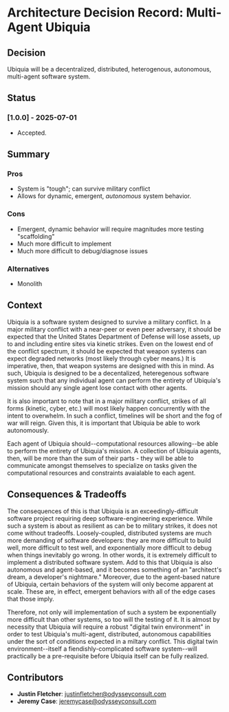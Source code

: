 # Architecture Decision Record: Multi-Agent Ubiquia

## Decision
Ubiquia will be a decentralized, distributed, heterogenous, autonomous, multi-agent software system. 

## Status 

### [1.0.0] - 2025-07-01
- Accepted.

## Summary 

### Pros
- System is "tough"; can survive military conflict
- Allows for dynamic, emergent, _autonomous_ system behavior.

### Cons
- Emergent, dynamic behavior will require magnitudes more testing "scaffolding"
- Much more difficult to implement
- Much more difficult to debug/diagnose issues

### Alternatives
- Monolith

## Context
Ubiquia is a software system designed to survive a military conflict. In a major military conflict with a near-peer or even peer adversary, it should be expected that the United States Department of Defense will lose assets, up to and including entire sites via kinetic strikes. Even on the lowest end of the conflict spectrum, it should be expected that weapon systems can expect degraded networks (most likely through cyber means.) It is imperative, then, that weapon systems are designed with this in mind. As such, Ubiquia is designed to be a decentalized, heteregenous software system such that any individual agent can perform the entirety of Ubiquia's mission should any single agent lose contact with other agents.

It is also important to note that in a major military conflict, strikes of all forms (kinetic, cyber, etc.) will most likely happen concurrently with the intent to overwhelm. In such a conflict, timelines will be short and the fog of war will reign. Given this, it is important that Ubiquia be able to work autonomously.

Each agent of Ubiquia should--computational resources allowing--be able to perform the entirety of Ubiquia's mission. A collection of Ubiquia agents, then, will be more than the sum of their parts - they will be able to communicate amongst themselves to specialize on tasks given the computational resources and constraints avaialable to each agent.

## Consequences & Tradeoffs
The consequences of this is that Ubiquia is an exceedingly-difficult software project requiring deep software-engineering experience. While such a system is about as resilient as can be to military strikes, it does not come without tradeoffs. Loosely-coupled, distributed systems are much more demanding of software developers: they are more difficult to build well, more difficult to test well, and exponentially more difficult to debug when things inevitably go wrong. In other words, it is extremely difficult to implement a distributed software system. Add to this that Ubiquia is also autonomous and agent-based, and it becomes something of an "architect's dream, a developer's nightmare." Moreover, due to the agent-based nature of Ubiquia, certain behaviors of the system will only become apparent at scale. These are, in effect, emergent behaviors with all of the edge cases that those imply.

Therefore, not only will implementation of such a system be exponentially more difficult than other systems, so too will the testing of it. It is almost by necessity that Ubiquia will require a robust "digital twin environment" in order to test Ubiquia's multi-agent, distributed, autonomous capabilities under the sort of conditions expected in a miltary conflict. This digital twin environment--itself a fiendishly-complicated software system--will practically be a pre-requisite before Ubiquia itself can be fully realized. 


## Contributors
- **Justin Fletcher**: justinfletcher@odysseyconsult.com
- **Jeremy Case**: jeremycase@odysseyconsult.com